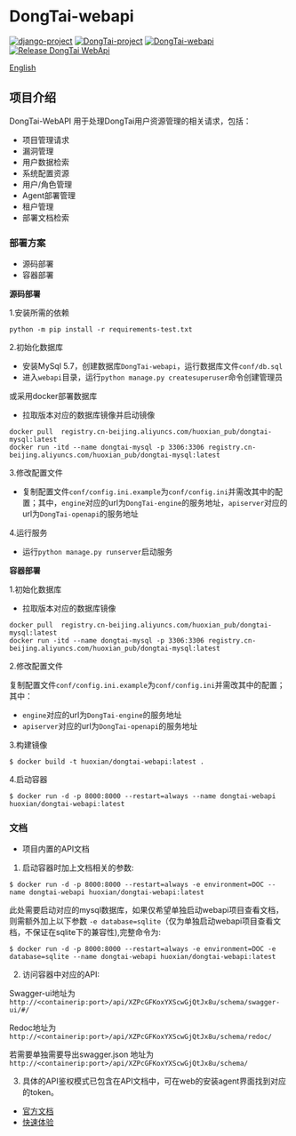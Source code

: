 # DongTai-webapi
[![django-project](https://img.shields.io/badge/django%20versions-3.0.3-blue)](https://www.djangoproject.com/)
[![DongTai-project](https://img.shields.io/badge/DongTai%20versions-beta-green)](https://https://github.com/HXSecurity/DongTai)
[![DongTai-webapi](https://img.shields.io/github/v/release/HXSecurity/Dongtai-webapi?label=Dongtai-webapi)](https://github.com/HXSecurity/DongTai-webapi/releases)
[![Release DongTai WebApi](https://github.com/HXSecurity/DongTai-webapi/actions/workflows/release_webapi.yml/badge.svg)](https://github.com/HXSecurity/DongTai-webapi/actions/workflows/release_webapi.yml)

[English](README.MD)

## 项目介绍
DongTai-WebAPI 用于处理DongTai用户资源管理的相关请求，包括：


- 项目管理请求
- 漏洞管理
- 用户数据检索
- 系统配置资源
- 用户/角色管理
- Agent部署管理
- 租户管理
- 部署文档检索



### 部署方案
- 源码部署
- 容器部署

**源码部署**

1.安装所需的依赖

```
python -m pip install -r requirements-test.txt
```

2.初始化数据库

- 安装MySql 5.7，创建数据库`DongTai-webapi`，运行数据库文件`conf/db.sql`
- 进入`webapi`目录，运行`python manage.py createsuperuser`命令创建管理员

或采用docker部署数据库
- 拉取版本对应的数据库镜像并启动镜像
```
docker pull  registry.cn-beijing.aliyuncs.com/huoxian_pub/dongtai-mysql:latest 
docker run -itd --name dongtai-mysql -p 3306:3306 registry.cn-beijing.aliyuncs.com/huoxian_pub/dongtai-mysql:latest 
```


3.修改配置文件

- 复制配置文件`conf/config.ini.example`为`conf/config.ini`并需改其中的配置；其中，`engine`对应的url为`DongTai-engine`的服务地址，`apiserver`对应的url为`DongTai-openapi`的服务地址

4.运行服务

- 运行`python manage.py runserver`启动服务

**容器部署**

1.初始化数据库

- 拉取版本对应的数据库镜像
```
docker pull  registry.cn-beijing.aliyuncs.com/huoxian_pub/dongtai-mysql:latest 
docker run -itd --name dongtai-mysql -p 3306:3306 registry.cn-beijing.aliyuncs.com/huoxian_pub/dongtai-mysql:latest 
```


2.修改配置文件

复制配置文件`conf/config.ini.example`为`conf/config.ini`并需改其中的配置；其中：
- `engine`对应的url为`DongTai-engine`的服务地址
- `apiserver`对应的url为`DongTai-openapi`的服务地址

3.构建镜像
```
$ docker build -t huoxian/dongtai-webapi:latest .
```

4.启动容器
```
$ docker run -d -p 8000:8000 --restart=always --name dongtai-webapi huoxian/dongtai-webapi:latest
```

### 文档

- 项目内置的API文档

1. 启动容器时加上文档相关的参数:
```
$ docker run -d -p 8000:8000 --restart=always -e environment=DOC --name dongtai-webapi huoxian/dongtai-webapi:latest
```
此处需要启动对应的mysql数据库，如果仅希望单独启动webapi项目查看文档，则需额外加上以下参数 `-e database=sqlite`（仅为单独启动webapi项目查看文档，不保证在sqlite下的兼容性),完整命令为:
```
$ docker run -d -p 8000:8000 --restart=always -e environment=DOC -e database=sqlite --name dongtai-webapi huoxian/dongtai-webapi:latest
```

2. 访问容器中对应的API:

Swagger-ui地址为 `http://<containerip:port>/api/XZPcGFKoxYXScwGjQtJx8u/schema/swagger-ui/#/`

Redoc地址为 `http://<containerip:port>/api/XZPcGFKoxYXScwGjQtJx8u/schema/redoc/`

若需要单独需要导出swagger.json
地址为 `http://<containerip:port>/api/XZPcGFKoxYXScwGjQtJx8u/schema/`

3. 具体的API鉴权模式已包含在API文档中，可在web的安装agent界面找到对应的token。


- [官方文档](https://doc.dongtai.io/)
- [快速体验](https://iast.io)
